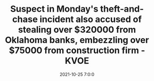 ---
"title": "Suspect in Monday's theft-and-chase incident also accused of stealing over $320000 from Oklahoma banks, embezzling over $75000 from construction firm - KVOE"
"date": "2021-10-25 7:0:0"
"feed_name": "GOOGLENEWSCONSTRUCTION"
"feed_website": "https://news.google.com/search?q=construction%2Bincident&hl=en-US&gl=US&ceid=US:en"
"feed_rss": "https://news.google.com/rss/search?q=construction%2Bincident&hl=en-US&gl=US&ceid=US:en"
"link": "http://kvoe.com/2021/10/25/authorities-investigating-after-alleged-fuel-theft-from-kdot-tractor-leads-to-chase-into-emporia/"
"source": "{'href': 'http://kvoe.com', 'title': 'KVOE'}"
"file": "_posts/2021-1-1-44c24c19cde37db99e84c996abb89c7ff791f5fd.md"
"accident": "1"
"drilling": "0"
"dead": "0"
"injured": "0"
"arrested": "0"
"place": "unknown place"
"where": "unknown site"
"causes": "unknown"
"place_uri": "unknown place"
---